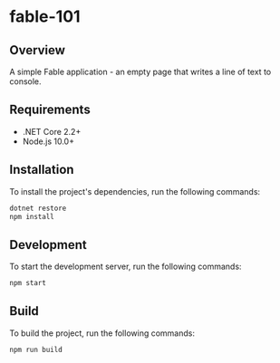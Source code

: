 # fable-101

## Overview

A simple Fable application - an empty page that writes a line of text to console.

## Requirements

- .NET Core 2.2+
- Node.js 10.0+

## Installation

To install the project's dependencies, run the following commands:

```bash
dotnet restore
npm install
```

## Development

To start the development server, run the following commands:

```bash
npm start
```

## Build

To build the project, run the following commands:

```bash
npm run build
```
